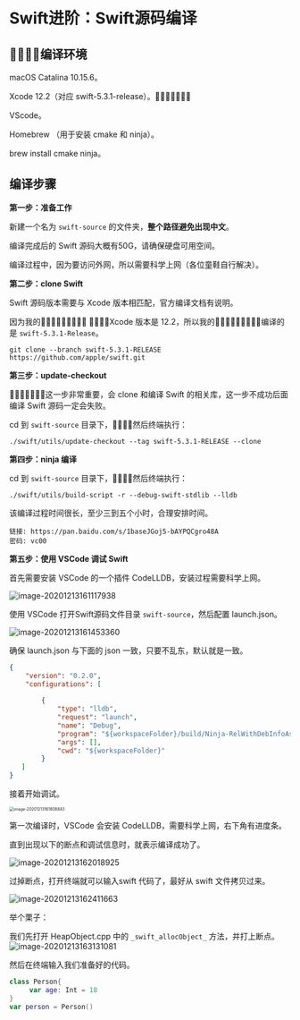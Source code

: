 # Swift进阶：Swift源码编译

## 􏰇􏰈􏲥􏲦编译环境

macOS Catalina 10.15.6。

Xcode 12.2（对应 swift-5.3.1-release）。􏰇􏰈􏲥􏲦􏱗􏱘􏱙

VScode。

Homebrew （用于安装 cmake 和 ninja）。

brew install cmake ninja。

## 编译步骤

**第一步：准备工作**

新建一个名为 `swift-source` 的文件夹，**整个路径避免出现中文**。

编译完成后的 Swift 源码大概有50G，请确保硬盘可用空间。

编译过程中，因为要访问外网，所以需要科学上网（各位童鞋自行解决）。

**第二步：clone Swift**

Swift 源码版本需要与 Xcode 版本相匹配，官方编译文档有说明。

因为我的􏰇􏰈􏲥􏲦􏱗􏱘􏱙􏱚􏱛 􏱗􏱘􏱙􏱚Xcode 版本是 12.2，所以我的􏰇􏰈􏲥􏲦􏱗􏱘􏱙􏱚􏱛编译的是 `swift-5.3.1-Release`。

```shell
git clone --branch swift-5.3.1-RELEASE https://github.com/apple/swift.git
```

**第三步：update-checkout**

􏰩􏱐􏰅􏲔􏲕􏲖􏰷这一步非常重要，会 clone 和编译 Swift 的相关库，这一步不成功后面编译 Swift 源码一定会失败。

cd 到 `swift-source` 目录下，􏲓􏰟􏱃􏰕然后终端执行：

```shell
./swift/utils/update-checkout --tag swift-5.3.1-RELEASE --clone
```

**第四步：ninja 编译**

cd 到 `swift-source` 目录下，􏲓􏰟􏱃􏰕然后终端执行：

```shell
./swift/utils/build-script -r --debug-swift-stdlib --lldb
```

该编译过程时间很长，至少三到五个小时，合理安排时间。

<!--因为编译过程可能出现各种问题，所以提供一个已经编译完成的swift-5.3.1-Release。-->

<!--压缩文件11G，解压完成后是45G。确保你的环境和我的一样。-->

```
链接: https://pan.baidu.com/s/1baseJGoj5-bAYPQCgro48A  
密码: vc00
```

**第五步：使用 VSCode 调试 Swift**

首先需要安装 VSCode 的一个插件 CodeLLDB，安装过程需要科学上网。

![image-20201213161117938](https://cdn.jsdelivr.net/gh/SunSatan/PictureBed@master/uPic/image-20201213161117938.png)

使用 VSCode 打开Swift源码文件目录 `swift-source`，然后配置 launch.json。

![image-20201213161453360](https://cdn.jsdelivr.net/gh/SunSatan/PictureBed@master/uPic/image-20201213161453360.png)

确保 launch.json 与下面的 json 一致，只要不乱东，默认就是一致。

```json
{
    "version": "0.2.0",
    "configurations": [
    
        {
            "type": "lldb",
            "request": "launch",
            "name": "Debug",
            "program": "${workspaceFolder}/build/Ninja-RelWithDebInfoAssert+stdlib-DebugAssert/swift-macosx-x86_64/bin/swift",
            "args": [],
            "cwd": "${workspaceFolder}"
        }
   ]
}
```

接着开始调试。

<img src="https://cdn.jsdelivr.net/gh/SunSatan/PictureBed@master/uPic/image-20201213161808843.png" alt="image-20201213161808843" style="zoom:50%;" />

第一次编译时，VSCode 会安装 CodeLLDB，需要科学上网，右下角有进度条。

直到出现以下的断点和调试信息时，就表示编译成功了。

![image-20201213162018925](https://cdn.jsdelivr.net/gh/SunSatan/PictureBed@master/uPic/image-20201213162018925.png)

过掉断点，打开终端就可以输入swift 代码了，最好从 swift 文件拷贝过来。

![image-20201213162411663](https://cdn.jsdelivr.net/gh/SunSatan/PictureBed@master/uPic/image-20201213162411663.png)

举个栗子：

我们先打开 HeapObject.cpp 中的 `_swift_allocObject_` 方法，并打上断点。![image-20201213163131081](https://cdn.jsdelivr.net/gh/SunSatan/PictureBed@master/uPic/image-20201213163131081.png)

然后在终端输入我们准备好的代码。

```swift
class Person{
     var age: Int = 18
}
var person = Person()
```

